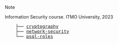 > [!NOTE]
> Information Security course. ITMO University, 2023

<pre>
    ├── <a href="cryptography/task.md">cryptography</a>
    ├── <a href="network-security/task.md">network-security</a>
    └── <a href="psql-roles">psql-roles</a>
</pre>

